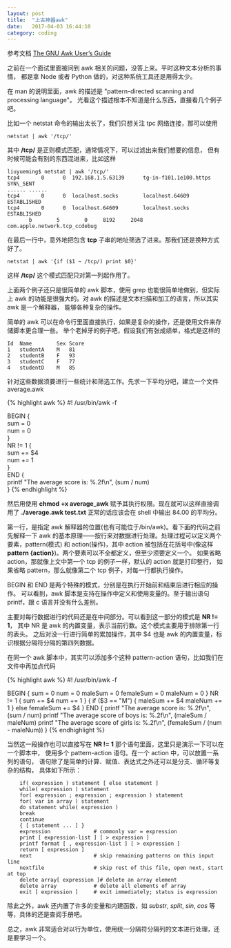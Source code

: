 ```yaml
---
layout: post
title:  "上古神器awk"
date:   2017-04-03 16:44:10
category: coding
---
```


参考文档 [The GNU Awk User’s Guide](http://www.gnu.org/software/gawk/manual/gawk.html)

之前在一个面试里面被问到 awk 相关的问题，没答上来。平时这种文本分析的事情，
都是拿 Node 或者 Python 做的，对这种系统工具还是用得太少。

在 man 的说明里面，awk 的描述是 "pattern-directed scanning and processing language"。
光看这个描述根本不知道是什么东西，直接看几个例子吧。

比如一个 netstat 命令的输出太长了，我们只想关注 tpc 网络连接，那可以使用

````
netstat | awk '/tcp/'
````
其中 **/tcp/** 是正则模式匹配，通常情况下，可以过滤出来我们想要的信息，
但有时候可能会有别的东西混进来，比如这样

````
liuyueming$ netstat | awk '/tcp/'
tcp4       0      0  192.168.1.5.63139      tg-in-f101.1e100.https SYN\_SENT   
...... ......
tcp4       0      0  localhost.socks        localhost.64609        ESTABLISHED
tcp4       0      0  localhost.64609        localhost.socks        ESTABLISHED
       b        5        0     8192     2048 com.apple.network.tcp_ccdebug 
````

在最后一行中，意外地把包含 **tcp** 子串的地址筛选了进来。那我们还是换种方式好了。

````
netstat | awk '{if ($1 ~ /tcp/) print $0}'
````

这样 **/tcp/** 这个模式匹配只对第一列起作用了。

上面两个例子还只是很简单的 awk 脚本，使用 grep 也能很简单地做到，但实际上 awk
的功能是很强大的。对 awk 的描述是文本扫描和加工的语言，所以其实 awk 是一个解释器，
能够各种复杂的操作。

简单的 awk 可以在命令行里面直接执行，如果是复杂的操作，还是使用文件来存储脚本更合理一些。
举个老掉牙的例子吧，假设我们有张成绩单，格式是这样的

````
Id  Name        Sex Score                                                          
1   studentA    M   81                                                             
2   studentB    F   93                                                             
3   studentC    F   77                                                             
4   studentD    M   85
````

针对这些数据须要进行一些统计和筛选工作。先求一下平均分吧，建立一个文件 average.awk

{% highlight awk %}
#! /usr/bin/awk -f                                                                 
                                                                                   
BEGIN {                                                                            
    sum = 0                                                                        
    num = 0                                                                        
}                                                                                  
NR != 1 {                                                                          
    sum += $4                                                                      
    num += 1                                                                       
}                                                                                  
END {                                                                              
    printf "The average score is: %.2f\n", (sum / num)                               
} 
{% endhighlight %}

然后用使用 **chmod +x average_awk** 赋予其执行权限。现在就可以这样直接调用了
**./average.awk test.txt** 正常的话应该会在 shell 中输出 84.00 的平均分。

第一行，是指定 awk 解释器的位置(也有可能位于/bin/awk)。看下面的代码之前先解释一下
awk 的基本原理——按行来对数据进行处理。处理过程可以定义两个要素，pattern(模式)
和 action(操作)，其中 action 被包括在花括号中(像这样 **pattern {action}**)。两个要素可以不全都定义，但至少须要定义一个。
如果省略 action，那就像上文中第一个 tcp 的例子一样，默认的 action 就是打印整行，
如果省略 pattern，那么就像第二个 tcp 例子，对每一行都执行操作。

BEGIN 和 END 是两个特殊的模式，分别是在执行开始前和结束后进行相应的操作。
可以看到，awk 脚本是支持在操作中定义和使用变量的。至于输出语句 printf，跟 c
语言并没有什么差别。

主要对每行数据进行的代码还是在中间部分。可以看到这一部分的模式是 **NR != 1**，
其中 NR 是 awk 的内置变量，表示当前行数。这个模式主要用于排除第一行的表头。
之后对没一行进行简单的累加操作，其中 $4 也是 awk 的内置变量，标识根据分隔符分隔的第四列数据。

在同一个 awk 脚本中，其实可以添加多个这种 pattern-action 语句，比如我们在文件中再加点代码

{% highlight awk %}
#! /usr/bin/awk -f

BEGIN {
    sum = 0
    num = 0
    maleSum = 0
    femaleSum = 0
    maleNum = 0
}
NR != 1 {
    sum += $4
    num += 1
}
{
    if ($3 == "M") {
        maleSum += $4
        maleNum += 1
    }
    else
        femaleSum += $4
}
END {
    printf "The average score is: %.2f\n", (sum / num)
    printf "The average score of boys is: %.2f\n", (maleSum / maleNum)
    printf "The average score of girls is: %.2f\n", (femaleSum / (num - maleNum))
}
{% endhighlight %}

当然这一段操作也可以直接写在 **NR != 1** 那个语句里面，这里只是演示一下可以在一个脚本中，
使用多个 pattern-action 语句。在一个 action 中，可以放置一系列的语句，
语句除了是简单的计算、赋值、表达式之外还可以是分支、循环等复杂的结构，
具体如下所示：

````
    if( expression ) statement [ else statement ]
    while( expression ) statement
    for( expression ; expression ; expression ) statement
    for( var in array ) statement
    do statement while( expression )
    break
    continue
    { [ statement ... ] }
    expression              # commonly var = expression
    print [ expression-list ] [ > expression ]
    printf format [ , expression-list ] [ > expression ]
    return [ expression ]
    next                    # skip remaining patterns on this input line
    nextfile                # skip rest of this file, open next, start at top
    delete array[ expression ]# delete an array element
    delete array            # delete all elements of array
    exit [ expression ]     # exit immediately; status is expression
````

除此之外，awk 还内置了许多的变量和内建函数，如 _substr_, _split_, _sin_, _cos_
等等，具体的还是查阅手册吧。

总之，awk 非常适合对以行为单位，使用统一分隔符分隔列的文本进行处理，还是要学习一个。
